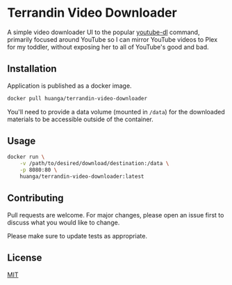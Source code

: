 # Terrandin Video Downloader

A simple video downloader UI to the popular [youtube-dl](https://ytdl-org.github.io/youtube-dl/) command, primarily focused around YouTube so I can mirror YouTube videos to Plex for my toddler, without exposing her to all of YouTube's good and bad.

## Installation

Application is published as a docker image.

```bash
docker pull huanga/terrandin-video-downloader
```

You'll need to provide a data volume (mounted in `/data`) for the downloaded materials to be accessible outside of the container. 


## Usage

```bash
docker run \
    -v /path/to/desired/download/destination:/data \
    -p 8080:80 \
    huanga/terrandin-video-downloader:latest
```

## Contributing
Pull requests are welcome. For major changes, please open an issue first to discuss what you would like to change.

Please make sure to update tests as appropriate.

## License
[MIT](https://choosealicense.com/licenses/mit/)
